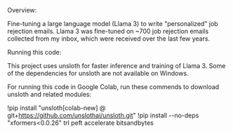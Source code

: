 Overview:

Fine-tuning a large language model (Llama 3) to write "personalized" job rejection emails. Llama 3 was fine-tuned on ~700 job rejection emails collected from my inbox, which were received over the last few years.


Running this code:

This project uses unsloth for faster inference and training of Llama 3. Some of the dependencies for unsloth are not available on Windows.

For running this code in Google Colab, run these commends to download unsloth and related modules:

!pip install "unsloth[colab-new] @ git+https://github.com/unslothai/unsloth.git"
!pip install --no-deps "xformers<0.0.26" trl peft accelerate bitsandbytes
